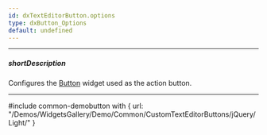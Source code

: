```yaml
---
id: dxTextEditorButton.options
type: dxButton_Options
default: undefined
---
```

---
##### shortDescription
Configures the [Button](/Demos/WidgetsGallery/Demo/Button/PredefinedTypes/jQuery/Light/) widget used as the action button.

---
#include common-demobutton with {
    url: "/Demos/WidgetsGallery/Demo/Common/CustomTextEditorButtons/jQuery/Light/"
}